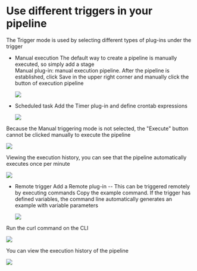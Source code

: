 # Use different triggers in your pipeline

The Trigger mode is used by selecting different types of plug-ins under the trigger

* Manual execution
  The default way to create a pipeline is manually executed, so simply add a stage\
  Manual plug-in: manual execution pipeline. After the pipeline is established, click Save in the upper right corner and manually click the button of execution pipeline

  ![](../../.gitbook/assets/image-20211209205014251.png)

* Scheduled task
  Add the Timer plug-in and define crontab expressions

  ![](../../.gitbook/assets/image-20211209211036492.png)

Because the Manual triggering mode is not selected, the "Execute" button cannot be clicked manually to execute the pipeline

![](../../.gitbook/assets/image-20211209211118734.png)

Viewing the execution history, you can see that the pipeline automatically executes once per minute

![](../../.gitbook/assets/image-20211209211239418.png)

* Remote trigger
  Add a Remote plug-in -- This can be triggered remotely by executing commands
  Copy the example command. If the trigger has defined variables, the command line automatically generates an example with variable parameters

  ![](../../.gitbook/assets/image-20211209211650003.png)

Run the curl command on the CLI

![](../../.gitbook/assets/image-20220301101202-tNslA.png)

You can view the execution history of the pipeline

![](../../.gitbook/assets/image-20211209211547148.png)